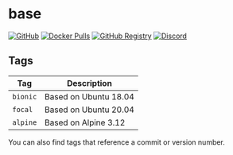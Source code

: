 # base

[![GitHub](https://img.shields.io/badge/source-github-lightgrey)](https://github.com/hotio/docker-base)
[![Docker Pulls](https://img.shields.io/docker/pulls/hotio/base)](https://hub.docker.com/r/hotio/base)
[![GitHub Registry](https://img.shields.io/badge/registry-ghcr.io-blue)](https://github.com/users/hotio/packages/container/base/versions)
[![Discord](https://img.shields.io/discord/610068305893523457?color=738ad6&label=discord&logo=discord&logoColor=white)](https://discord.gg/3SnkuKp)

## Tags

| Tag        | Description           |
| -----------|-----------------------|
| `bionic`   | Based on Ubuntu 18.04 |
| `focal`    | Based on Ubuntu 20.04 |
| `alpine`   | Based on Alpine 3.12  |

You can also find tags that reference a commit or version number.
